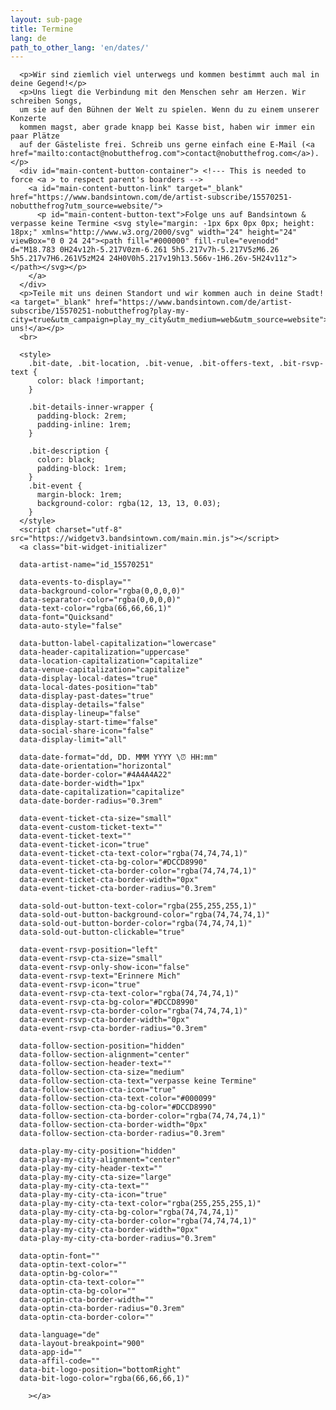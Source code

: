```yaml
---
layout: sub-page
title: Termine
lang: de
path_to_other_lang: 'en/dates/'
---
```

      <p>Wir sind ziemlich viel unterwegs und kommen bestimmt auch mal in deine Gegend!</p>
      <p>Uns liegt die Verbindung mit den Menschen sehr am Herzen. Wir schreiben Songs,
      um sie auf den Bühnen der Welt zu spielen. Wenn du zu einem unserer Konzerte
      kommen magst, aber grade knapp bei Kasse bist, haben wir immer ein paar Plätze
      auf der Gästeliste frei. Schreib uns gerne einfach eine E-Mail (<a href="mailto:contact@nobutthefrog.com">contact@nobutthefrog.com</a>).</p>
      <div id="main-content-button-container"> <!--- This is needed to force <a > to respect parent's boarders -->
        <a id="main-content-button-link" target="_blank" href="https://www.bandsintown.com/de/artist-subscribe/15570251-nobutthefrog?utm_source=website/">
          <p id="main-content-button-text">Folge uns auf Bandsintown & verpasse keine Termine <svg style="margin: -1px 6px 0px 0px; height: 18px;" xmlns="http://www.w3.org/2000/svg" width="24" height="24" viewBox="0 0 24 24"><path fill="#000000" fill-rule="evenodd" d="M18.783 0H24v12h-5.217V0zm-6.261 5h5.217v7h-5.217V5zM6.26 5h5.217v7H6.261V5zM24 24H0V0h5.217v19h13.566v-1H6.26v-5H24v11z"></path></svg></p>
        </a>
      </div>
      <p>Teile mit uns deinen Standort und wir kommen auch in deine Stadt! <a target="_blank" href="https://www.bandsintown.com/de/artist-subscribe/15570251-nobutthefrog?play-my-city=true&utm_campaign=play_my_city&utm_medium=web&utm_source=website">Frage uns!</a></p>
      <br>

      <style>
        .bit-date, .bit-location, .bit-venue, .bit-offers-text, .bit-rsvp-text {
          color: black !important;
        }

        .bit-details-inner-wrapper {
          padding-block: 2rem;
          padding-inline: 1rem;
        }

        .bit-description {
          color: black;
          padding-block: 1rem;
        }
        .bit-event {
          margin-block: 1rem;
          background-color: rgba(12, 13, 13, 0.03);
        }
      </style>
      <script charset="utf-8" src="https://widgetv3.bandsintown.com/main.min.js"></script>
      <a class="bit-widget-initializer"

      data-artist-name="id_15570251"

      data-events-to-display=""
      data-background-color="rgba(0,0,0,0)"
      data-separator-color="rgba(0,0,0,0)"
      data-text-color="rgba(66,66,66,1)"
      data-font="Quicksand"
      data-auto-style="false"

      data-button-label-capitalization="lowercase"
      data-header-capitalization="uppercase"
      data-location-capitalization="capitalize"
      data-venue-capitalization="capitalize"
      data-display-local-dates="true"
      data-local-dates-position="tab"
      data-display-past-dates="true"
      data-display-details="false"
      data-display-lineup="false"
      data-display-start-time="false"
      data-social-share-icon="false"
      data-display-limit="all"

      data-date-format="dd, DD. MMM YYYY \⏰ HH:mm"
      data-date-orientation="horizontal"
      data-date-border-color="#4A4A4A22"
      data-date-border-width="1px"
      data-date-capitalization="capitalize"
      data-date-border-radius="0.3rem"

      data-event-ticket-cta-size="small"
      data-event-custom-ticket-text=""
      data-event-ticket-text=""
      data-event-ticket-icon="true"
      data-event-ticket-cta-text-color="rgba(74,74,74,1)"
      data-event-ticket-cta-bg-color="#DCCD8990"
      data-event-ticket-cta-border-color="rgba(74,74,74,1)"
      data-event-ticket-cta-border-width="0px"
      data-event-ticket-cta-border-radius="0.3rem"

      data-sold-out-button-text-color="rgba(255,255,255,1)"
      data-sold-out-button-background-color="rgba(74,74,74,1)"
      data-sold-out-button-border-color="rgba(74,74,74,1)"
      data-sold-out-button-clickable="true"

      data-event-rsvp-position="left"
      data-event-rsvp-cta-size="small"
      data-event-rsvp-only-show-icon="false"
      data-event-rsvp-text="Erinnere Mich"
      data-event-rsvp-icon="true"
      data-event-rsvp-cta-text-color="rgba(74,74,74,1)"
      data-event-rsvp-cta-bg-color="#DCCD8990"
      data-event-rsvp-cta-border-color="rgba(74,74,74,1)"
      data-event-rsvp-cta-border-width="0px"
      data-event-rsvp-cta-border-radius="0.3rem"

      data-follow-section-position="hidden"
      data-follow-section-alignment="center"
      data-follow-section-header-text=""
      data-follow-section-cta-size="medium"
      data-follow-section-cta-text="verpasse keine Termine"
      data-follow-section-cta-icon="true"
      data-follow-section-cta-text-color="#000099"
      data-follow-section-cta-bg-color="#DCCD8990"
      data-follow-section-cta-border-color="rgba(74,74,74,1)"
      data-follow-section-cta-border-width="0px"
      data-follow-section-cta-border-radius="0.3rem"

      data-play-my-city-position="hidden"
      data-play-my-city-alignment="center"
      data-play-my-city-header-text=""
      data-play-my-city-cta-size="large"
      data-play-my-city-cta-text=""
      data-play-my-city-cta-icon="true"
      data-play-my-city-cta-text-color="rgba(255,255,255,1)"
      data-play-my-city-cta-bg-color="rgba(74,74,74,1)"
      data-play-my-city-cta-border-color="rgba(74,74,74,1)"
      data-play-my-city-cta-border-width="0px"
      data-play-my-city-cta-border-radius="0.3rem"

      data-optin-font=""
      data-optin-text-color=""
      data-optin-bg-color=""
      data-optin-cta-text-color=""
      data-optin-cta-bg-color=""
      data-optin-cta-border-width=""
      data-optin-cta-border-radius="0.3rem"
      data-optin-cta-border-color=""

      data-language="de"
      data-layout-breakpoint="900"
      data-app-id=""
      data-affil-code=""
      data-bit-logo-position="bottomRight"
      data-bit-logo-color="rgba(66,66,66,1)"

        ></a>
